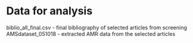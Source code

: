 # Data for analysis

biblio_all_final.csv - final bibliography of selected articles from screening
AMSdataset_051018 - extracted AMR data from the selected articles
